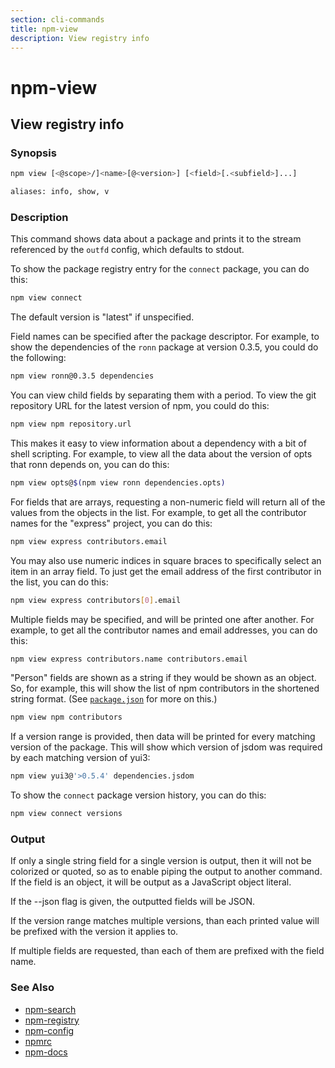 ```yaml
---
section: cli-commands 
title: npm-view
description: View registry info
---
```


# npm-view

## View registry info

### Synopsis

```bash
npm view [<@scope>/]<name>[@<version>] [<field>[.<subfield>]...]

aliases: info, show, v
```

### Description

This command shows data about a package and prints it to the stream
referenced by the `outfd` config, which defaults to stdout.

To show the package registry entry for the `connect` package, you can do
this:

```bash
npm view connect
```

The default version is "latest" if unspecified.

Field names can be specified after the package descriptor.
For example, to show the dependencies of the `ronn` package at version
0.3.5, you could do the following:

```bash
npm view ronn@0.3.5 dependencies
```

You can view child fields by separating them with a period.
To view the git repository URL for the latest version of npm, you could
do this:

```bash
npm view npm repository.url
```

This makes it easy to view information about a dependency with a bit of
shell scripting.  For example, to view all the data about the version of
opts that ronn depends on, you can do this:

```bash
npm view opts@$(npm view ronn dependencies.opts)
```

For fields that are arrays, requesting a non-numeric field will return
all of the values from the objects in the list.  For example, to get all
the contributor names for the "express" project, you can do this:

```bash
npm view express contributors.email
```

You may also use numeric indices in square braces to specifically select
an item in an array field.  To just get the email address of the first
contributor in the list, you can do this:

```bash
npm view express contributors[0].email
```

Multiple fields may be specified, and will be printed one after another.
For example, to get all the contributor names and email addresses, you
can do this:

```bash
npm view express contributors.name contributors.email
```

"Person" fields are shown as a string if they would be shown as an
object.  So, for example, this will show the list of npm contributors in
the shortened string format.  (See [`package.json`](/docs/configuring-npm/package.json) for more on this.)

```bash
npm view npm contributors
```

If a version range is provided, then data will be printed for every
matching version of the package.  This will show which version of jsdom
was required by each matching version of yui3:

```bash
npm view yui3@'>0.5.4' dependencies.jsdom
```    

To show the `connect` package version history, you can do
this:

```bash
npm view connect versions
```

### Output

If only a single string field for a single version is output, then it
will not be colorized or quoted, so as to enable piping the output to
another command. If the field is an object, it will be output as a JavaScript object literal.

If the --json flag is given, the outputted fields will be JSON.

If the version range matches multiple versions, than each printed value
will be prefixed with the version it applies to.

If multiple fields are requested, than each of them are prefixed with
the field name.

### See Also

* [npm-search](npm-search)
* [npm-registry](/docs/using-npm/registry)
* [npm-config](npm-config)
* [npmrc](/docs/configuring-npm/npmrc)
* [npm-docs](npm-docs)
